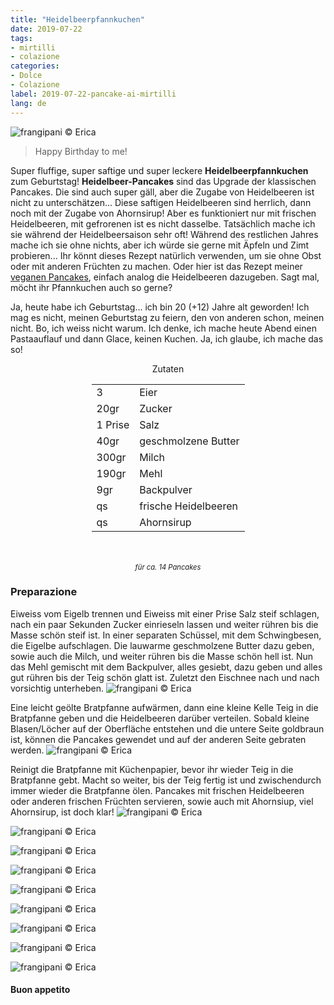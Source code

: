 ```yaml
---
title: "Heidelbeerpfannkuchen"
date: 2019-07-22
tags:
- mirtilli
- colazione
categories:
- Dolce
- Colazione
label: 2019-07-22-pancake-ai-mirtilli
lang: de
---
```

![](../2019-07-22-pancake-ai-mirtilli/header.jpeg "frangipani © Erica")

> Happy Birthday to me!

Super fluffige, super saftige und super leckere **Heidelbeerpfannkuchen** zum Geburtstag! **Heidelbeer-Pancakes** sind das Upgrade der klassischen Pancakes. Die sind auch super gäll, aber die Zugabe von Heidelbeeren ist nicht zu unterschätzen... Diese saftigen Heidelbeeren sind herrlich, dann noch mit der Zugabe von Ahornsirup! Aber es funktioniert nur mit frischen Heidelbeeren, mit gefrorenen ist es nicht dasselbe. Tatsächlich mache ich sie während der Heidelbeersaison sehr oft! Während des restlichen Jahres mache ich sie ohne nichts, aber ich würde sie gerne mit Äpfeln und Zimt probieren... Ihr könnt dieses Rezept natürlich verwenden, um sie ohne Obst oder mit anderen Früchten zu machen. Oder hier ist das Rezept meiner <a href="https://frangipani.raiano.ch/2014-06-14-pancakes/" target="_blank">veganen Pancakes</a>, einfach analog die Heidelbeeren dazugeben. Sagt mal, möcht ihr Pfannkuchen auch so gerne?

Ja, heute habe ich Geburtstag... ich bin 20 (+12) Jahre alt geworden! Ich mag es nicht, meinen Geburtstag zu feiern, den von anderen schon, meinen nicht. Bo, ich weiss nicht warum. Ich denke, ich mache heute Abend einen Pastaauflauf und dann Glace, keinen Kuchen. Ja, ich glaube, ich mache das so!

<div id="wrapper" style="text-align: center">
  <div id="yourdiv" style="display: inline-block;">
    <div class="ingredients" itemscope itemtype="http://schema.org/Recipe">
      <span itemprop="name" style="display:none;">Heidelbeerpfannkuchen</span>
      <span itemprop="recipeCategory" style="display:none;">Süsses</span>
      <img itemprop="image" style="display:none;" class="ignore-gallery-item" src="../2019-07-22-pancake-ai-mirtilli/header.jpeg"/>
      <span itemprop="author" style="display:none;">Erica Raiano</span>
      <span itemprop="description" style="display:none;">Heidelbeer-Pancakes sind das Upgrade der klassischen Pancakes. Super fluffig, super saftig und super lecker.</span>
      <div class="ingredients-title">Zutaten</div>
      <table>
        <tbody>
          <tr itemprop="recipeIngredient">
            <td>3</td>
            <td>Eier</td>
          </tr>
          <tr itemprop="recipeIngredient">
            <td>20gr</td>
            <td>Zucker</td>
          </tr>
          <tr itemprop="recipeIngredient">
            <td>1 Prise</td>
            <td>Salz</td>
          </tr>
          <tr itemprop="recipeIngredient">
            <td>40gr</td>
            <td>geschmolzene Butter</td>
          </tr>
          <tr itemprop="recipeIngredient">
            <td>300gr</td>
            <td>Milch</td>
          </tr>
          <tr itemprop="recipeIngredient">
            <td>190gr</td>
            <td>Mehl</td>
          </tr>
          <tr itemprop="recipeIngredient">
            <td>9gr</td>
            <td>Backpulver</td>  
          </tr>
          <tr itemprop="recipeIngredient">
            <td>qs</td>
            <td>frische Heidelbeeren</td> 
          </tr>
          <tr itemprop="recipeIngredient">
            <td>qs</td>
            <td>Ahornsirup</td>        
          </tr>
        </tbody>
      </table>
      <br></br>
      <i class="pull-right" style="font-size: 80%;">für ca. 14 Pancakes</i>
    </div>
  </div>
</div>


<h3>
  <font color="grey">
    <i class="fa-solid fa-gears"></i>
  </font> Preparazione
</h3>

Eiweiss vom Eigelb trennen und Eiweiss mit einer Prise Salz steif schlagen, nach ein paar Sekunden Zucker einrieseln lassen und weiter rühren bis die Masse schön steif ist. In einer separaten Schüssel, mit dem Schwingbesen, die Eigelbe aufschlagen. Die lauwarme geschmolzene Butter dazu geben, sowie auch die Milch, und weiter rühren bis die Masse schön hell ist. Nun das Mehl gemischt mit dem Backpulver, alles gesiebt, dazu geben und alles gut rühren bis der Teig schön glatt ist. Zuletzt den Eischnee nach und nach vorsichtig unterheben.
![](../2019-07-22-pancake-ai-mirtilli/impasto.jpeg "frangipani © Erica")

Eine leicht geölte Bratpfanne aufwärmen, dann eine kleine Kelle Teig in die Bratpfanne geben und die Heidelbeeren darüber verteilen. Sobald kleine Blasen/Löcher auf der Oberfläche entstehen und die untere Seite goldbraun ist, können die Pancakes gewendet und auf der anderen Seite gebraten werden.
![](../2019-07-22-pancake-ai-mirtilli/padella.jpeg "frangipani © Erica")

Reinigt die Bratpfanne mit Küchenpapier, bevor ihr wieder Teig in die Bratpfanne gebt. Macht so weiter, bis der Teig fertig ist und zwischendurch immer wieder die Bratpfanne ölen. Pancakes mit frischen Heidelbeeren oder anderen frischen Früchten servieren, sowie auch mit Ahornsiup, viel Ahornsirup, ist doch klar!
![](../2019-07-22-pancake-ai-mirtilli/risultato1.jpeg "frangipani © Erica")

![](../2019-07-22-pancake-ai-mirtilli/risultato2.jpeg "frangipani © Erica")

![](../2019-07-22-pancake-ai-mirtilli/risultato3.jpeg "frangipani © Erica")

![](../2019-07-22-pancake-ai-mirtilli/risultato4.jpeg "frangipani © Erica")

![](../2019-07-22-pancake-ai-mirtilli/risultato5.jpeg "frangipani © Erica")

![](../2019-07-22-pancake-ai-mirtilli/risultato6.jpeg "frangipani © Erica")

![](../2019-07-22-pancake-ai-mirtilli/risultato7.jpeg "frangipani © Erica")

![](../2019-07-22-pancake-ai-mirtilli/risultato8.jpeg "frangipani © Erica")

![](../2019-07-22-pancake-ai-mirtilli/risultato9.jpeg "frangipani © Erica")

<h4>Buon appetito
  <font color="red">
    <i class="fa-regular fa-face-smile"></i>
  </font>
</h4>
